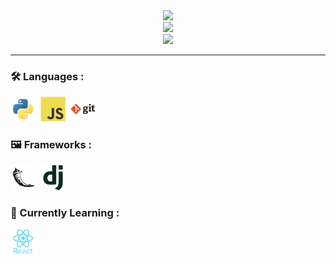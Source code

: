 <div align="center">
    <img src="https://media1.giphy.com/media/Qo2dupDib32rkTY4hX/giphy.gif" width="50%">
    <div id="badges">
        <img src="https://komarev.com/ghpvc/?username=rrzq&style=for-the-badge&color=lightgrey"/>
    </div>
    <img src="https://spotify-github-profile.vercel.app/api/view?uid=itsmeyourmomlmao&cover_image=true&theme=default&show_offline=false&background_color=121212&interchange=true&bar_color=53b14f&bar_color_cover=true)"/>
</div>

---

### :hammer_and_wrench: Languages :
<div>
    <img src="https://github.com/devicons/devicon/blob/master/icons/python/python-original.svg" title="Python" alt="Python" height="40" width="40"/>&nbsp;
    <img src="https://github.com/devicons/devicon/blob/master/icons/javascript/javascript-original.svg" title="JavaScript" alt="JavaScript" width="40" height="40"/>&nbsp;
    <img src="https://github.com/devicons/devicon/blob/master/icons/git/git-original-wordmark.svg" title="Git" **alt="Git" width="40" height="40"/>
</div>

### 🖼️ Frameworks : 
<div>
    <img src="https://github.com/devicons/devicon/blob/master/icons/flask/flask-original.svg" title="Flask" alt="Flask" width="40" height="40" />&nbsp;
    <img src="https://github.com/devicons/devicon/blob/master/icons/django/django-plain.svg" title="Django" alt="Django" width="40" height="40" />&nbsp;
</div>


### 🌱 Currently Learning :
<div>
    <img src="https://github.com/devicons/devicon/blob/master/icons/react/react-original-wordmark.svg" title="React" alt="React" width="40" height="40"/>&nbsp;
</div>

<!--
**rrzq/rrzq** is a ✨ _special_ ✨ repository because its `README.md` (this file) appears on your GitHub profile.

Here are some ideas to get you started:

- 🔭 I’m currently working on ...
- 🌱 I’m currently learning ...
- 👯 I’m looking to collaborate on ...
- 🤔 I’m looking for help with ...
- 💬 Ask me about ...
- 📫 How to reach me: ...
- 😄 Pronouns: ...
- ⚡ Fun fact: ...
-->
